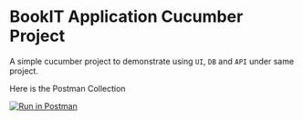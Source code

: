 # BookIT Application Cucumber Project

A simple cucumber project to demonstrate using `UI`, `DB` and `API` under same project. 

Here is the Postman Collection

[![Run in Postman](https://run.pstmn.io/button.svg)](https://app.getpostman.com/run-collection/a9bf61f7c1cacd2b12e7?action=collection%2Fimport)